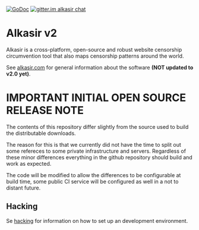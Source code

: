 [![GoDoc](https://godoc.org/github.com/alkasir/alkasir?status.svg)](https://godoc.org/github.com/alkasir/alkasir) [![gitter.im alkasir chat](https://badges.gitter.im/alkasir/alkasir.svg)](https://gitter.im/alkasir/alkasir?utm_source=badge&utm_medium=badge&utm_campaign=pr-badge&utm_content=badge)

# Alkasir v2

Alkasir is a cross-platform, open-source and robust website censorship
circumvention tool that also maps censorship patterns around the world.

See [alkasir.com](https://alkasir.com) for general information about the
software **(NOT updated to v2.0 yet)**.

# IMPORTANT INITIAL OPEN SOURCE RELEASE NOTE

The contents of this repository differ slightly from the source used to build
the distributable downloads.

The reason for this is that we currently did not have the time to split out
some refereces to some private infrastructure and servers. Regardless of these
minor differences everything in the github repository should build and work as
expected.

The code will be modified to allow the differences to be configurable at build
time, some public CI service will be configured as well in a not to distant
future.

## Hacking

Se [hacking](hacking.md) for information on how to set up an development environment.

